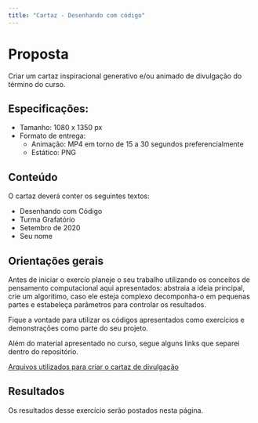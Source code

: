 ```yaml
---
title: "Cartaz - Desenhando com código"
---
```


# Proposta

Criar um cartaz inspiracional generativo e/ou animado de divulgação do término do curso.

## Especificações:

- Tamanho: 1080 x 1350 px
- Formato de entrega: 
  - Animação: MP4 em torno de 15 a 30 segundos preferencialmente
  - Estático: PNG

## Conteúdo

O cartaz deverá conter os seguintes textos:
- Desenhando com Código
- Turma Grafatório
- Setembro de 2020
- Seu nome

## Orientações gerais

Antes de iniciar o exercío planeje o seu trabalho utilizando os conceitos de pensamento computacional aqui apresentados: abstraia a ideia principal, crie um algoritimo, caso ele esteja complexo decomponha-o em pequenas partes e estabeleça parâmetros para controlar os resultados.

Fique a vontade para utilizar os códigos apresentados como exercícios e demonstrações como parte do seu projeto. 

Além do material apresentado no curso, segue alguns links que separei dentro do repositório.

[Arquivos utilizados para criar o cartaz de divulgação](https://guilhermesv.github.io/DownGit/#/home?url=https://github.com/guilhermesv/DesenhandoComCodigo-Grafatorio/tree/master/Divulga%C3%A7%C3%A3o/Produ%C3%A7%C3%A3o)

## Resultados

Os resultados desse exercício serão postados nesta página.